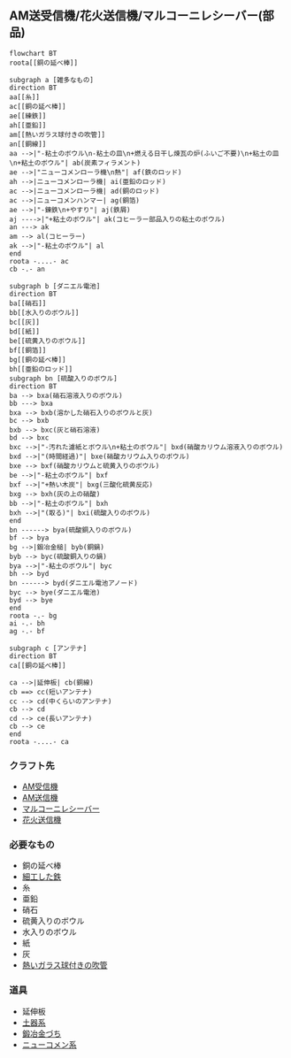 ## AM送受信機/花火送信機/マルコーニレシーバー(部品)
```mermaid
flowchart BT
roota[[銅の延べ棒]]

subgraph a [雑多なもの]
direction BT
aa[[糸]]
ac[[銅の延べ棒]]
ae[[練鉄]]
ah[[亜鉛]]
am[[熱いガラス球付きの吹管]]
an[[銅線]]
aa -->|"-粘土のボウル\n-粘土の皿\n+燃える日干し煉瓦の炉(ふいご不要)\n+粘土の皿\n+粘土のボウル"| ab(炭素フィラメント)
ae -->|"ニューコメンローラ機\n熱"| af(鉄のロッド)
ah -->|ニューコメンローラ機| ai(亜鉛のロッド)
ac -->|ニューコメンローラ機| ad(銅のロッド)
ac -->|ニューコメンハンマー| ag(銅箔)
ae -->|"-錬鉄\n+やすり"| aj(鉄屑)
aj ---->|"+粘土のボウル"| ak(コヒーラー部品入りの粘土のボウル)
an ---> ak
am --> al(コヒーラー)
ak -->|"-粘土のボウル"| al
end
roota -....- ac
cb -.- an

subgraph b [ダニエル電池]
direction BT
ba[[硝石]]
bb[[水入りのボウル]]
bc[[灰]]
bd[[紙]]
be[[硫黄入りのボウル]]
bf[[銅箔]]
bg[[銅の延べ棒]]
bh[[亜鉛のロッド]]
subgraph bn [硫酸入りのボウル]
direction BT
ba --> bxa(硝石溶液入りのボウル)
bb ---> bxa
bxa --> bxb(溶かした硝石入りのボウルと灰)
bc --> bxb
bxb --> bxc(灰と硝石溶液)
bd --> bxc
bxc -->|"-汚れた濾紙とボウル\n+粘土のボウル"| bxd(硝酸カリウム溶液入りのボウル)
bxd -->|"(時間経過)"| bxe(硝酸カリウム入りのボウル)
bxe --> bxf(硝酸カリウムと硫黄入りのボウル)
be -->|"-粘土のボウル"| bxf
bxf -->|"+熱い木炭"| bxg(三酸化硫黄反応)
bxg --> bxh(灰の上の硝酸)
bb -->|"-粘土のボウル"| bxh
bxh -->|"(取る)"| bxi(硫酸入りのボウル)
end
bn ------> bya(硫酸銅入りのボウル)
bf --> bya
bg -->|鍛冶金槌| byb(銅鍋)
byb --> byc(硫酸銅入りの鍋)
bya -->|"-粘土のボウル"| byc
bh --> byd
bn ------> byd(ダニエル電池アノード)
byc --> bye(ダニエル電池)
byd --> bye
end
roota -.- bg
ai -.- bh
ag -.- bf

subgraph c [アンテナ]
direction BT
ca[[銅の延べ棒]]

ca -->|延伸板| cb(銅線)
cb ==> cc(短いアンテナ)
cc --> cd(中くらいのアンテナ)
cb --> cd
cd --> ce(長いアンテナ)
cb --> ce
end
roota -....- ca

```
### クラフト先
* [AM受信機](https://github.com/aya-0p/yah-craft-recipe/blob/main/AM-receiver.md)
* [AM送信機](https://github.com/aya-0p/yah-craft-recipe/blob/main/AM-transmitter.md)
* [マルコーニレシーバー](https://github.com/aya-0p/yah-craft-recipe/blob/main/Marconi-receiver.md)
* [花火送信機](https://github.com/aya-0p/yah-craft-recipe/blob/main/Marconi-transmitter.md)


### 必要なもの
* 銅の延べ棒
* [細工した鉄](https://github.com/aya-0p/yah-craft-recipe/blob/main/Iron.md)
* 糸
* 亜鉛
* 硝石
* 硫黄入りのボウル
* 水入りのボウル
* 紙
* 灰
* [熱いガラス球付きの吹管](https://github.com/aya-0p/yah-craft-recipe/blob/main/Glass.md)

### 道具
* 延伸板
* [土器系](https://github.com/aya-0p/yah-craft-recipe/blob/main/Clay.md)
* [鍛冶金づち](https://github.com/aya-0p/yah-craft-recipe/blob/main/Iron.md)
* [ニューコメン系](https://github.com/aya-0p/yah-craft-recipe/blob/main/Newcomen-tools.md)
